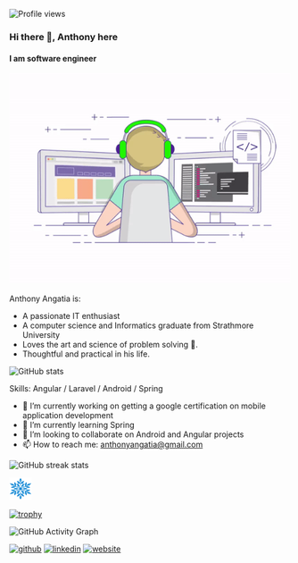 ![Profile views](https://gpvc.arturio.dev/AnthonyAngatia)  

### Hi there 👋, Anthony here
#### I am software engineer
![I am software engineer](github-assets/Programmer.gif)

Anthony Angatia is:
 - A passionate IT enthusiast
 - A computer science and Informatics graduate from Strathmore University
- Loves the art and science of problem solving 🤺.
- Thoughtful and practical in his life. 

![GitHub stats](https://github-readme-stats.vercel.app/api?username=AnthonyAngatia&show_icons=true&count_private=true)  

Skills: Angular / Laravel / Android / Spring 

- 🔭 I’m currently working on getting a google certification on mobile application development 
- 🌱 I’m currently learning Spring 
- 👯 I’m looking to collaborate on Android and Angular projects 
- 📫 How to reach me: anthonyangatia@gmail.com 

![GitHub streak stats](https://github-readme-streak-stats.herokuapp.com/?user=AnthonyAngatia)  

<a href='https://archiveprogram.github.com/'><img src='https://raw.githubusercontent.com/acervenky/animated-github-badges/master/assets/acbadge.gif' width='40' height='40'></a> 

[![trophy](https://github-profile-trophy.vercel.app/?username=AnthonyAngatia)](https://github.com/ryo-ma/github-profile-trophy)

![GitHub Activity Graph](https://activity-graph.herokuapp.com/graph?username=AnthonyAngatia)  

[<img src='https://cdn.jsdelivr.net/npm/simple-icons@3.0.1/icons/github.svg' alt='github' height='40'>](https://github.com/AnthonyAngatia)  [<img src='https://cdn.jsdelivr.net/npm/simple-icons@3.0.1/icons/linkedin.svg' alt='linkedin' height='40'>](https://www.linkedin.com/in/anthony-angatia-6b8a12200/)  [<img src='https://cdn.jsdelivr.net/npm/simple-icons@3.0.1/icons/icloud.svg' alt='website' height='40'>](http://anthonyangatia-a80e6.web.app/)  

